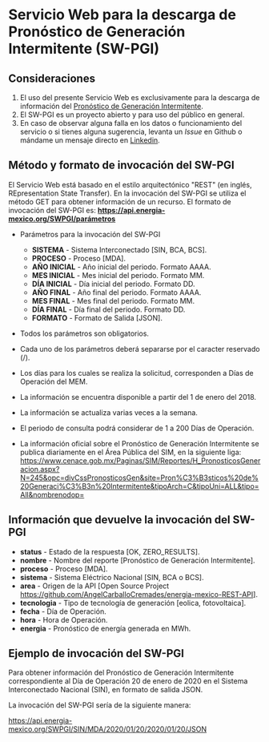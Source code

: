# Servicio Web para la descarga de Pronóstico de Generación Intermitente (SW-PGI)

## Consideraciones

1. El uso del presente Servicio Web es exclusivamente para la descarga de información del [Pronóstico de Generación Intermitente](https://www.cenace.gob.mx/Paginas/SIM/Reportes/H_PronosticosGeneracion.aspx?N=245&opc=divCssPronosticosGen&site=Pron%C3%B3sticos%20de%20Generaci%C3%B3n%20Intermitente&tipoArch=C&tipoUni=ALL&tipo=All&nombrenodop=).
2. El SW-PGI es un proyecto abierto y para uso del público en general.
3. En caso de observar alguna falla en los datos o funcionamiento del servicio o si tienes alguna sugerencia, levanta un *Issue* en Github o mándame un mensaje directo en [Linkedin](https://www.linkedin.com/in/angelcarballo/).

## Método y formato de invocación del SW-PGI
El Servicio Web está basado en el estilo arquitectónico "REST" (en inglés, REpresentation State Transfer). En la invocación del SW-PGI se utiliza el método GET para obtener información de un recurso.
El formato de invocación del SW-PGI es:
**https://api.energia-mexico.org/SWPGI/parámetros**

* Parámetros para la invocación del SW-PGI
    * **SISTEMA** - Sistema Interconectado [SIN, BCA, BCS].
    * **PROCESO** - Proceso [MDA].
    * **AÑO INICIAL** - Año inicial del periodo. Formato AAAA.
    * **MES INICIAL** - Mes inicial del periodo. Formato MM.
    * **DÍA INICIAL** - Día inicial del periodo. Formato DD.
    * **AÑO FINAL** - Año final del periodo. Formato AAAA.
    * **MES FINAL** - Mes final del periodo. Formato MM.
    * **DÍA FINAL** - Día final del periodo. Formato DD.
    * **FORMATO** - Formato de Salida [JSON].


* Todos los parámetros son obligatorios.
* Cada uno de los parámetros deberá separarse por el caracter reservado (/).
* Los días para los cuales se realiza la solicitud, corresponden a Días de Operación del MEM.
* La información se encuentra disponible a partir del 1 de enero del 2018.
* La información se actualiza varias veces a la semana.
* El periodo de consulta podrá considerar de 1 a 200 Días de Operación.
* La información oficial sobre el Pronóstico de Generación Intermitente se publica diariamente en el Área Pública del SIM, en la siguiente liga:
https://www.cenace.gob.mx/Paginas/SIM/Reportes/H_PronosticosGeneracion.aspx?N=245&opc=divCssPronosticosGen&site=Pron%C3%B3sticos%20de%20Generaci%C3%B3n%20Intermitente&tipoArch=C&tipoUni=ALL&tipo=All&nombrenodop=

## Información que devuelve la invocación del SW-PGI

* **status** - Estado de la respuesta [OK, ZERO_RESULTS].
* **nombre** - Nombre del reporte [Pronóstico de Generación Intermitente].
* **proceso** - Proceso [MDA].
* **sistema** - Sistema Eléctrico Nacional [SIN, BCA o BCS].
* **area** - Origen de la API [Open Source Project https://github.com/AngelCarballoCremades/energia-mexico-REST-API].
* **tecnologia** - Tipo de tecnología de generación [eolica, fotovoltaica].
* **fecha** - Día de Operación.
* **hora** - Hora de Operación.
* **energia** - Pronóstico de energía generada en MWh.

## Ejemplo de invocación del SW-PGI
Para obtener información del Pronóstico de Generación Intermitente correspondiente al Día de Operación 20 de enero de 2020 en el Sistema Interconectado Nacional (SIN), en formato de salida JSON.

La invocación del SW-PGI sería de la siguiente manera:

https://api.energia-mexico.org/SWPGI/SIN/MDA/2020/01/20/2020/01/20/JSON